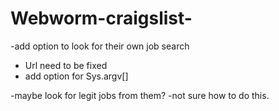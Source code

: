 # Webworm-craigslist-
  
-add option to look for their own job search
  - Url need to be fixed 
  - add option for Sys.argv[]
  
-maybe look for legit jobs from them?
  -not sure how to do this.  
